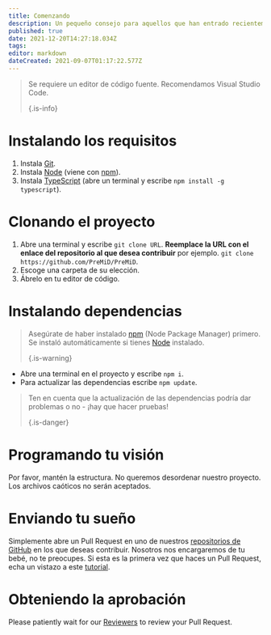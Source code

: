 ```yaml
---
title: Comenzando
description: Un pequeño consejo para aquellos que han entrado recientemente en la codificación
published: true
date: 2021-12-20T14:27:18.034Z
tags:
editor: markdown
dateCreated: 2021-09-07T01:17:22.577Z
---
```


> Se requiere un editor de código fuente. Recomendamos Visual Studio Code. 
> 
> {.is-info}

# Instalando los requisitos
1. Instala [Git](https://git-scm.com/).
2. Instala [Node](https://nodejs.org/en/) (viene con [npm](https://www.npmjs.com/)).
3. Instala [TypeScript](https://www.typescriptlang.org/index.html#download-links) (abre un terminal y escribe `npm install -g typescript`).

# Clonando el proyecto
1. Abre una terminal y escribe `git clone URL`. **Reemplace la URL con el enlace del repositorio al que desea contribuir** por ejemplo. `git clone https://github.com/PreMiD/PreMiD`.
2. Escoge una carpeta de su elección.
3. Ábrelo en tu editor de código.

# Instalando dependencias
> Asegúrate de haber instalado [npm](https://www.npmjs.com/) (Node Package Manager) primero. Se instaló automáticamente si tienes [Node](https://nodejs.org/en/) instalado. 
> 
> {.is-warning}

- Abre una terminal en el proyecto y escribe `npm i`.
- Para actualizar las dependencias escribe `npm update`.

> Ten en cuenta que la actualización de las dependencias podría dar problemas o no - ¡hay que hacer pruebas! 
> 
> {.is-danger}

# Programando tu visión
Por favor, mantén la estructura. No queremos desordenar nuestro proyecto. Los archivos caóticos no serán aceptados.

# Enviando tu sueño
Simplemente abre un Pull Request en uno de nuestros [repositorios de GitHub](https://github.com/PreMiD/) en los que deseas contribuir. Nosotros nos encargaremos de tu bebé, no te preocupes. Si esta es la primera vez que haces un Pull Request, echa un vistazo a este [tutorial](https://help.github.com/es/articles/creating-a-pull-request).

# Obteniendo la aprobación
Please patiently wait for our [Reviewers](https://docs.premid.app/en/dev/presence/guidelines#presence-reviewers) to review your Pull Request.
